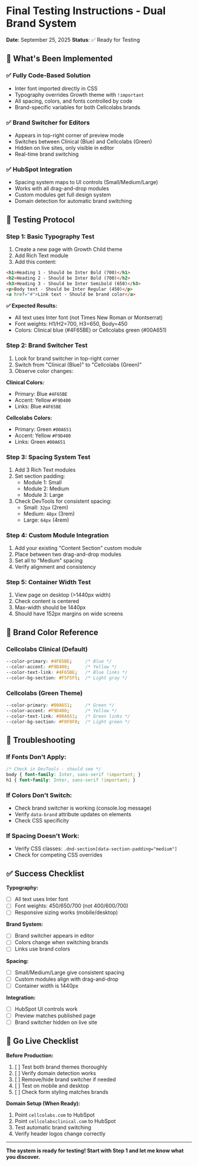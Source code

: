 # Final Testing Instructions - Dual Brand System

**Date**: September 25, 2025
**Status**: ✅ Ready for Testing

## 🎯 What's Been Implemented

### **✅ Fully Code-Based Solution**
- Inter font imported directly in CSS
- Typography overrides Growth theme with `!important`
- All spacing, colors, and fonts controlled by code
- Brand-specific variables for both Cellcolabs brands

### **✅ Brand Switcher for Editors**
- Appears in top-right corner of preview mode
- Switches between Clinical (Blue) and Cellcolabs (Green)
- Hidden on live sites, only visible in editor
- Real-time brand switching

### **✅ HubSpot Integration**
- Spacing system maps to UI controls (Small/Medium/Large)
- Works with all drag-and-drop modules
- Custom modules get full design system
- Domain detection for automatic brand switching

## 🧪 Testing Protocol

### **Step 1: Basic Typography Test**
1. Create a new page with Growth Child theme
2. Add Rich Text module
3. Add this content:
```html
<h1>Heading 1 - Should be Inter Bold (700)</h1>
<h2>Heading 2 - Should be Inter Bold (700)</h2>
<h3>Heading 3 - Should be Inter Semibold (650)</h3>
<p>Body text - Should be Inter Regular (450)</p>
<a href="#">Link text - Should be brand color</a>
```

**✅ Expected Results:**
- All text uses Inter font (not Times New Roman or Montserrat)
- Font weights: H1/H2=700, H3=650, Body=450
- Colors: Clinical blue (#4F65BE) or Cellcolabs green (#00A651)

### **Step 2: Brand Switcher Test**
1. Look for brand switcher in top-right corner
2. Switch from "Clinical (Blue)" to "Cellcolabs (Green)"
3. Observe color changes:

**Clinical Colors:**
- Primary: Blue `#4F65BE`
- Accent: Yellow `#F9D400`
- Links: Blue `#4F65BE`

**Cellcolabs Colors:**
- Primary: Green `#00A651`
- Accent: Yellow `#F9D400`
- Links: Green `#00A651`

### **Step 3: Spacing System Test**
1. Add 3 Rich Text modules
2. Set section padding:
   - Module 1: Small
   - Module 2: Medium
   - Module 3: Large
3. Check DevTools for consistent spacing:
   - Small: `32px` (2rem)
   - Medium: `48px` (3rem)
   - Large: `64px` (4rem)

### **Step 4: Custom Module Integration**
1. Add your existing "Content Section" custom module
2. Place between two drag-and-drop modules
3. Set all to "Medium" spacing
4. Verify alignment and consistency

### **Step 5: Container Width Test**
1. View page on desktop (>1440px width)
2. Check content is centered
3. Max-width should be 1440px
4. Should have 152px margins on wide screens

## 🎨 Brand Color Reference

### **Cellcolabs Clinical (Default)**
```css
--color-primary: #4F65BE;     /* Blue */
--color-accent: #F9D400;      /* Yellow */
--color-text-link: #4F65BE;   /* Blue links */
--color-bg-section: #F5F5F5;  /* Light gray */
```

### **Cellcolabs (Green Theme)**
```css
--color-primary: #00A651;     /* Green */
--color-accent: #F9D400;      /* Yellow */
--color-text-link: #00A651;   /* Green links */
--color-bg-section: #F0F8F0;  /* Light green */
```

## 🐛 Troubleshooting

### **If Fonts Don't Apply:**
```css
/* Check in DevTools - should see */
body { font-family: Inter, sans-serif !important; }
h1 { font-family: Inter, sans-serif !important; }
```

### **If Colors Don't Switch:**
- Check brand switcher is working (console.log message)
- Verify `data-brand` attribute updates on elements
- Check CSS specificity

### **If Spacing Doesn't Work:**
- Verify CSS classes: `.dnd-section[data-section-padding="medium"]`
- Check for competing CSS overrides

## ✅ Success Checklist

**Typography:**
- [ ] All text uses Inter font
- [ ] Font weights: 450/650/700 (not 400/600/700)
- [ ] Responsive sizing works (mobile/desktop)

**Brand System:**
- [ ] Brand switcher appears in editor
- [ ] Colors change when switching brands
- [ ] Links use brand colors

**Spacing:**
- [ ] Small/Medium/Large give consistent spacing
- [ ] Custom modules align with drag-and-drop
- [ ] Container width is 1440px

**Integration:**
- [ ] HubSpot UI controls work
- [ ] Preview matches published page
- [ ] Brand switcher hidden on live site

## 🚀 Go Live Checklist

**Before Production:**
1. [ ] Test both brand themes thoroughly
2. [ ] Verify domain detection works
3. [ ] Remove/hide brand switcher if needed
4. [ ] Test on mobile and desktop
5. [ ] Check form styling matches brands

**Domain Setup (When Ready):**
1. Point `cellcolabs.com` to HubSpot
2. Point `cellcolabsclinical.com` to HubSpot
3. Test automatic brand switching
4. Verify header logos change correctly

---

**The system is ready for testing! Start with Step 1 and let me know what you discover.**